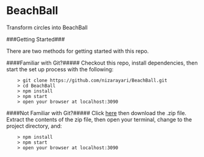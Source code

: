 # BeachBall

Transform circles into BeachBall

###Getting Started###

There are two methods for getting started with this repo.

####Familiar with Git?#####
Checkout this repo, install dependencies, then start the set up process with the following:

```
	> git clone https://github.com/nizarayari/BeachBall.git
	> cd BeachBall
	> npm install
	> npm start
  	> open your browser at localhost:3090
```

####Not Familiar with Git?#####
Click [here](https://github.com/nizarayari/BeachBall/archive/master.zip) then download the .zip file.  Extract the contents of the zip file, then open your terminal, change to the project directory, and:

```
	> npm install
	> npm start
  	> open your browser at localhost:3090
```
